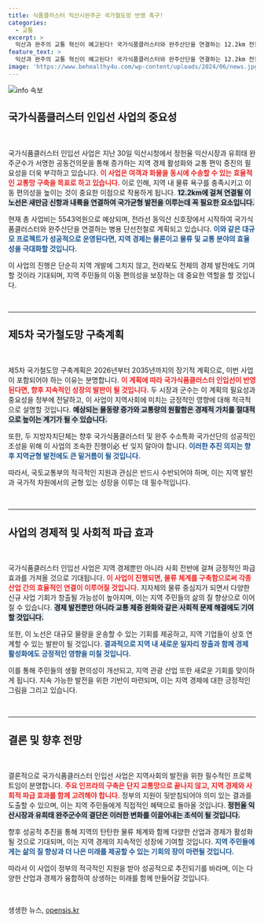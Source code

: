 ```yaml
---
title: 식품클러스터 익산시완주군 국가철도망 반영 촉구!
categories:
  - 교통
excerpt: >
  익산과 완주의 교통 혁신이 예고된다! 국가식품클러스터와 완주산단을 연결하는 12.2km 전철 프로젝트가 국토교통부에 제안됐다. 총 5543억원의 규모로 지역 경제 활성화와 균형 발전의 중요한 이정표가 될 이 사업, 과연 어떻게 진행될까?
feature_text: >
  익산과 완주의 교통 혁신이 예고된다! 국가식품클러스터와 완주산단을 연결하는 12.2km 전철 프로젝트가 국토교통부에 제안됐다. 총 5543억원의 규모로 지역 경제 활성화와 균형 발전의 중요한 이정표가 될 이 사업, 과연 어떻게 진행될까?
image: 'https://www.behealthy4u.com/wp-content/uploads/2024/06/news.jpg'
---
```


<p><img src="https://www.behealthy4u.com/wp-content/uploads/2024/06/news.jpg" alt="info 속보" /></p>

<h2 data-ke-size="size26">국가식품클러스터 인입선 사업의 중요성</h2>

<p data-ke-size="size16">&nbsp;</p>

<p>국가식품클러스터 인입선 사업은 지난 30일 익산시청에서 정헌율 익산시장과 유희태 완주군수가 서명한 공동건의문을 통해 증가하는 지역 경제 활성화와 교통 편익 증진의 필요성을 더욱 부각하고 있습니다. <b><span style="color: #ee2323;">이 사업은 여객과 화물을 동시에 수송할 수 있는 효율적인 교통망 구축을 목표로 하고 있습니다.</span></b> 이로 인해, 지역 내 물류 욕구를 충족시키고 이동 편의성을 높이는 것이 중요한 이점으로 작용하게 됩니다. <b><span style="background-color: #21538527;">12.2km에 걸쳐 연결될 이 노선은 새만금 신항과 내륙을 연결하여 국가균형 발전을 이루는데 꼭 필요한 요소입니다.</span></b> </p>

<p>현재 총 사업비는 5543억원으로 예상되며, 전라선 동익산 신호장에서 시작하여 국가식품클러스터와 완주산단을 연결하는 병용 단선전철로 계획되고 있습니다. <b><span style="color: #1a5490;">이와 같은 대규모 프로젝트가 성공적으로 운영된다면, 지역 경제는 물론이고 물류 및 교통 분야의 효율성을 극대화할 것입니다.</span></b> </p>

<p>이 사업의 진행은 단순히 지역 개발에 그치지 않고, 전라북도 전체의 경제 발전에도 기여할 것이라 기대되며, 지역 주민들의 이동 편의성을 보장하는 데 중요한 역할을 할 것입니다. <p data-ke-size="size16">&nbsp;</p></p>

<hr>

<h2 data-ke-size="size26">제5차 국가철도망 구축계획</h2>

<p data-ke-size="size16">&nbsp;</p>

<p>제5차 국가철도망 구축계획은 2026년부터 2035년까지의 장기적 계획으로, 이번 사업이 포함되어야 하는 이유는 분명합니다. <b><span style="color: #ee2323;">이 계획에 따라 국가식품클러스터 인입선이 반영된다면, 향후 지속적인 성장의 발판이 될 것입니다.</span></b> 두 시장과 군수는 이 계획의 필요성과 중요성을 정부에 전달하고, 이 사업이 지역사회에 미치는 긍정적인 영향에 대해 적극적으로 설명할 것입니다. <b><span style="background-color: #21538527;">예상되는 물동량 증가와 교통량의 원활함은 경제적 가치를 절대적으로 높이는 계기가 될 수 있습니다.</span></b></p>

<p>또한, 두 지방자치단체는 향후 국가식품클러스터 및 완주 수소특화 국가산단의 성공적인 조성을 위해 이 사업의 조속한 진행이必 ゼ 잊지 말아야 합니다. <b><span style="color: #1a5490;">이러한 추진 의지는 향후 지역균형 발전에도 큰 밑거름이 될 것입니다.</span></b> </p>

<p>따라서, 국토교통부의 적극적인 지원과 관심은 반드시 수반되어야 하며, 이는 지역 발전과 국가적 차원에서의 균형 있는 성장을 이루는 데 필수적입니다. <p data-ke-size="size16">&nbsp;</p></p>

<hr>

<h2 data-ke-size="size26">사업의 경제적 및 사회적 파급 효과</h2>

<p data-ke-size="size16">&nbsp;</p>

<p>국가식품클러스터 인입선 사업은 지역 경제뿐만 아니라 사회 전반에 걸쳐 긍정적인 파급 효과를 가져올 것으로 기대됩니다. <b><span style="color: #ee2323;">이 사업이 진행되면, 물류 체계를 구축함으로써 각종 산업 간의 효율적인 연결이 이루어질 것입니다.</span></b> 지자체의 물류 중심지가 되면서 다양한 신규 사업 기회가 창출될 가능성이 높아지며, 이는 지역 주민들의 삶의 질 향상으로 이어질 수 있습니다. <b><span style="background-color: #21538527;">경제 발전뿐만 아니라 교통 체증 완화와 같은 사회적 문제 해결에도 기여할 것입니다.</span></b></p>

<p>또한, 이 노선은 대규모 물량을 운송할 수 있는 기회를 제공하고, 지역 기업들이 상호 연계할 수 있는 발판이 될 것입니다. <b><span style="color: #1a5490;">결과적으로 지역 내 새로운 일자리 창출과 함께 경제 활성화에도 긍정적인 영향을 미칠 것입니다.</span></b> </p>

<p>이를 통해 주민들의 생활 편의성이 개선되고, 지역 관광 산업 또한 새로운 기회를 맞이하게 됩니다. 지속 가능한 발전을 위한 기반이 마련되며, 이는 지역 경제에 대한 긍정적인 그림을 그리고 있습니다. <p data-ke-size="size16">&nbsp;</p></p>

<hr>

<h2 data-ke-size="size26">결론 및 향후 전망</h2>

<p data-ke-size="size16">&nbsp;</p>

<p>결론적으로 국가식품클러스터 인입선 사업은 지역사회의 발전을 위한 필수적인 프로젝트임이 분명합니다. <b><span style="color: #ee2323;">주요 인프라의 구축은 단지 교통망으로 끝나지 않고, 지역 경제와 사회적 파급 효과를 함께 고려해야 합니다.</span></b> 정부의 지원이 뒷받침되어야 의미 있는 결과를 도출할 수 있으며, 이는 지역 주민들에게 직접적인 혜택으로 돌아올 것입니다. <b><span style="background-color: #21538527;">정헌율 익산시장과 유희태 완주군수의 결단은 이러한 변화를 이끌어내는 초석이 될 것입니다.</span></b></p>

<p>향후 성공적 추진을 통해 지역의 탄탄한 물류 체계와 함께 다양한 산업과 경제가 활성화될 것으로 기대되며, 이는 지역 경제의 지속적인 성장에 기여할 것입니다. <b><span style="color: #1a5490;">지역 주민들에게는 삶의 질 향상과 더 나은 미래를 제공할 수 있는 기회의 장이 마련될 것입니다.</span></b> </p>

<p>따라서 이 사업이 정부의 적극적인 지원을 받아 성공적으로 추진되기를 바라며, 이는 다양한 산업과 경제가 융합하여 상생하는 미래를 함께 만들어갈 것입니다. <p data-ke-size="size16">&nbsp;</p></p>
생생한 뉴스, <a href="https://opensis.kr" rel="dofollow">opensis.kr</a>


